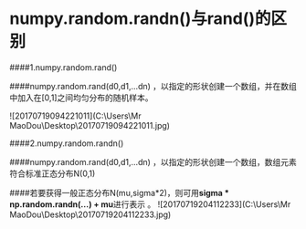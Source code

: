 # numpy.random.randn()与rand()的区别

####1.numpy.random.rand()



####numpy.random.rand(d0,d1,…dn) ，以指定的形状创建一个数组，并在数组中加入在[0,1]之间均匀分布的随机样本。

![20170719094221011](C:\Users\Mr MaoDou\Desktop\20170719094221011.jpg)

####2.numpy.random.randn()



####numpy.random.rand(d0,d1,…dn) ，以指定的形状创建一个数组，数组元素符合标准正态分布N(0,1) 

####若要获得一般正态分布N(mu,sigma*2)，则可用**sigma \* np.random.randn(…) + mu**进行表示 。 ![20170719204112233](C:\Users\Mr MaoDou\Desktop\20170719204112233.jpg)

